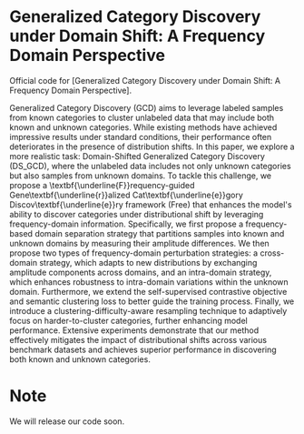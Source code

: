 
# Generalized Category Discovery under Domain Shift: A Frequency Domain Perspective
Official code for  [Generalized Category Discovery under Domain Shift: A Frequency Domain Perspective].

Generalized Category Discovery (GCD) aims to leverage labeled samples from known categories to cluster unlabeled data that may include both known and unknown categories. While existing methods have achieved impressive results under standard conditions, their performance often deteriorates in the presence of distribution shifts. In this paper, we explore a more realistic task: Domain-Shifted Generalized Category Discovery (DS_GCD), where the unlabeled data includes not only unknown categories but also samples from unknown domains. To tackle this challenge, we propose a \textbf{\underline{F}}requency-guided Gene\textbf{\underline{r}}alized Cat\textbf{\underline{e}}gory Discov\textbf{\underline{e}}ry framework (Free) that enhances the model's ability to discover categories under distributional shift by leveraging frequency-domain information. Specifically, we first propose a frequency-based domain separation strategy that partitions samples into known and unknown domains by measuring their amplitude differences. We then propose two types of frequency-domain perturbation strategies: a cross-domain strategy, which adapts to new distributions by exchanging amplitude components across domains, and an intra-domain strategy, which enhances robustness to intra-domain variations within the unknown domain. Furthermore, we extend the self-supervised contrastive objective and semantic clustering loss to better guide the training process. Finally, we introduce a clustering-difficulty-aware resampling technique to adaptively focus on harder-to-cluster categories, further enhancing model performance. Extensive experiments demonstrate that our method effectively mitigates the impact of distributional shifts across various benchmark datasets and achieves superior performance in discovering both known and unknown categories.


# Note
We will release our code soon.

